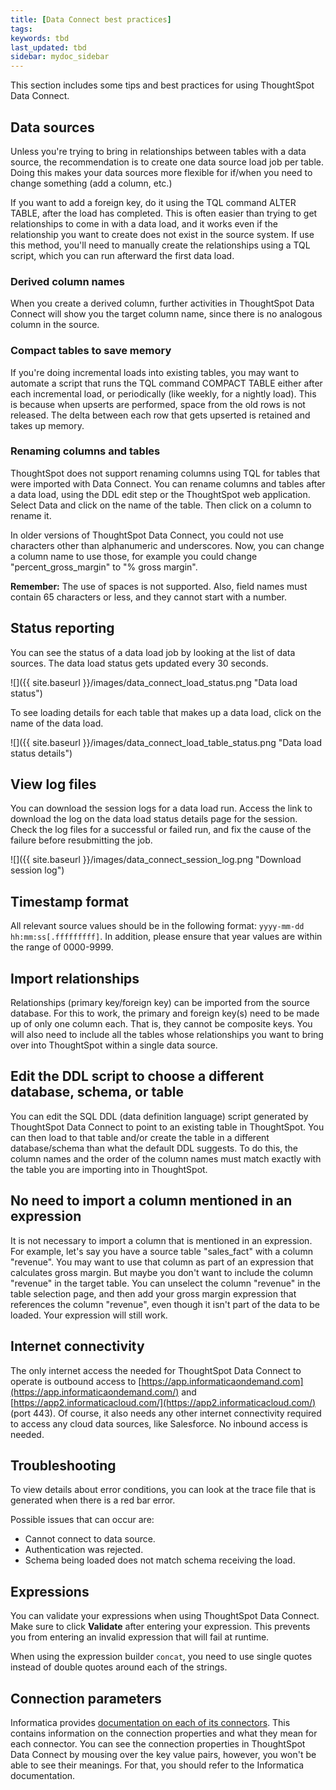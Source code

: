 ```yaml
---
title: [Data Connect best practices]
tags:
keywords: tbd
last_updated: tbd
sidebar: mydoc_sidebar
---
```

This section includes some tips and best practices for using ThoughtSpot Data Connect.

## Data sources

Unless you're trying to bring in relationships between tables with a data source, the recommendation is to create one data source load job per table. Doing this makes your data sources more flexible for if/when you need to change something (add a column, etc.)

If you want to add a foreign key, do it using the TQL command ALTER TABLE, after the load has completed. This is often easier than trying to get relationships to come in with a data load, and it works even if the relationship you want to create does not exist in the source system. If use this method, you'll need to manually create the relationships using a TQL script, which you can run afterward the first data load.

### Derived column names

When you create a derived column, further activities in ThoughtSpot Data Connect will show you the target column name, since there is no analogous column in the source.

### Compact tables to save memory

If you're doing incremental loads into existing tables, you may want to automate a script that runs the TQL command COMPACT TABLE either after each incremental load, or periodically (like weekly, for a nightly load). This is because when upserts are performed, space from the old rows is not released. The delta between each row that gets upserted is retained and takes up memory.

### Renaming columns and tables

ThoughtSpot does not support renaming columns using TQL for tables that were imported with Data Connect. You can rename columns and tables after a data load, using the DDL edit step or the ThoughtSpot web application. Select Data and click on the name of the table. Then click on a column to rename it.

In older versions of ThoughtSpot Data Connect, you could not use characters other than alphanumeric and underscores. Now, you can change a column name to use those, for example you could change "percent_gross_margin" to "% gross margin".

**Remember:** The use of spaces is not supported. Also, field names must contain 65 characters or less, and they cannot start with a number.

## Status reporting

You can see the status of a data load job by looking at the list of data sources. The data load status gets updated every 30 seconds.

 ![]({{ site.baseurl }}/images/data_connect_load_status.png "Data load status")

To see loading details for each table that makes up a data load, click on the name of the data load.

 ![]({{ site.baseurl }}/images/data_connect_load_table_status.png "Data load status details")

## View log files

You can download the session logs for a data load run. Access the link to download the log on the data load status details page for the session. Check the log files for a successful or failed run, and fix the cause of the failure before resubmitting the job.

 ![]({{ site.baseurl }}/images/data_connect_session_log.png "Download session log")

## Timestamp format

All relevant source values should be in the following format: `yyyy-mm-dd hh:mm:ss[.fffffffff]`. In addition, please ensure that year values are within the range of 0000-9999.

## Import relationships

Relationships (primary key/foreign key) can be imported from the source database. For this to work, the primary and foreign key(s) need to be made up of only one column each. That is, they cannot be composite keys. You will also need to include all the tables whose relationships you want to bring over into ThoughtSpot within a single data source.

## Edit the DDL script to choose a different database, schema, or table

You can edit the SQL DDL (data definition language) script generated by ThoughtSpot Data Connect to point to an existing table in ThoughtSpot. You can then load to that table and/or create the table in a different database/schema than what the default DDL suggests. To do this, the column names and the order of the column names must match exactly with the table you are importing into in ThoughtSpot.

## No need to import a column mentioned in an expression

It is not necessary to import a column that is mentioned in an expression. For example, let's say you have a source table "sales_fact" with a column "revenue". You may want to use that column as part of an expression that calculates gross margin. But maybe you don't want to include the column "revenue" in the target table. You can unselect the column "revenue" in the table selection page, and then add your gross margin expression that references the column "revenue", even though it isn't part of the data to be loaded. Your expression will still work.

## Internet connectivity

The only internet access the needed for ThoughtSpot Data Connect to operate is outbound access to [https://app.informaticaondemand.com](https://app.informaticaondemand.com/) and [https://app2.informaticacloud.com/](https://app2.informaticacloud.com/) (port 443). Of course, it also needs any other internet connectivity required to access any cloud data sources, like Salesforce. No inbound access is needed.



## Troubleshooting

To view details about error conditions, you can look at the trace file that is generated when there is a red bar error.

Possible issues that can occur are:

-   Cannot connect to data source.
-   Authentication was rejected.
-   Schema being loaded does not match schema receiving the load.



## Expressions

You can validate your expressions when using ThoughtSpot Data Connect. Make sure to click **Validate** after entering your expression. This prevents you from entering an invalid expression that will fail at runtime.

When using the expression builder `concat`, you need to use single quotes instead of double quotes around each of the strings.

## Connection parameters

Informatica provides [documentation on each of its connectors](https://network.informatica.com/docs/DOC-15333). This contains information on the connection properties and what they mean for each connector. You can see the connection properties in ThoughtSpot Data Connect by mousing over the key value pairs, however, you won't be able to see their meanings. For that, you should refer to the Informatica documentation.
